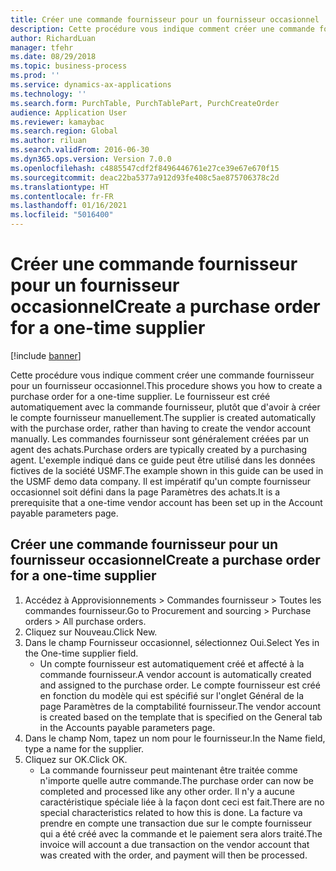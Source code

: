 ```yaml
---
title: Créer une commande fournisseur pour un fournisseur occasionnel
description: Cette procédure vous indique comment créer une commande fournisseur pour un fournisseur occasionnel.
author: RichardLuan
manager: tfehr
ms.date: 08/29/2018
ms.topic: business-process
ms.prod: ''
ms.service: dynamics-ax-applications
ms.technology: ''
ms.search.form: PurchTable, PurchTablePart, PurchCreateOrder
audience: Application User
ms.reviewer: kamaybac
ms.search.region: Global
ms.author: riluan
ms.search.validFrom: 2016-06-30
ms.dyn365.ops.version: Version 7.0.0
ms.openlocfilehash: c4885547cdf2f8496446761e27ce39e67e670f15
ms.sourcegitcommit: deac22ba5377a912d93fe408c5ae875706378c2d
ms.translationtype: HT
ms.contentlocale: fr-FR
ms.lasthandoff: 01/16/2021
ms.locfileid: "5016400"
---
```

# <a name="create-a-purchase-order-for-a-one-time-supplier"></a><span data-ttu-id="2ffb4-103">Créer une commande fournisseur pour un fournisseur occasionnel</span><span class="sxs-lookup"><span data-stu-id="2ffb4-103">Create a purchase order for a one-time supplier</span></span>

[!include [banner](../../includes/banner.md)]

<span data-ttu-id="2ffb4-104">Cette procédure vous indique comment créer une commande fournisseur pour un fournisseur occasionnel.</span><span class="sxs-lookup"><span data-stu-id="2ffb4-104">This procedure shows you how to create a purchase order for a one-time supplier.</span></span> <span data-ttu-id="2ffb4-105">Le fournisseur est créé automatiquement avec la commande fournisseur, plutôt que d'avoir à créer le compte fournisseur manuellement.</span><span class="sxs-lookup"><span data-stu-id="2ffb4-105">The supplier is created automatically with the purchase order, rather than having to create the vendor account manually.</span></span> <span data-ttu-id="2ffb4-106">Les commandes fournisseur sont généralement créées par un agent des achats.</span><span class="sxs-lookup"><span data-stu-id="2ffb4-106">Purchase orders are typically created by a purchasing agent.</span></span> <span data-ttu-id="2ffb4-107">L'exemple indiqué dans ce guide peut être utilisé dans les données fictives de la société USMF.</span><span class="sxs-lookup"><span data-stu-id="2ffb4-107">The example shown in this guide can be used in the USMF demo data company.</span></span> <span data-ttu-id="2ffb4-108">Il est impératif qu'un compte fournisseur occasionnel soit défini dans la page Paramètres des achats.</span><span class="sxs-lookup"><span data-stu-id="2ffb4-108">It is a prerequisite that a one-time vendor account has been set up in the Account payable parameters page.</span></span>


## <a name="create-a-purchase-order-for-a-one-time-supplier"></a><span data-ttu-id="2ffb4-109">Créer une commande fournisseur pour un fournisseur occasionnel</span><span class="sxs-lookup"><span data-stu-id="2ffb4-109">Create a purchase order for a one-time supplier</span></span>
1. <span data-ttu-id="2ffb4-110">Accédez à Approvisionnements > Commandes fournisseur > Toutes les commandes fournisseur.</span><span class="sxs-lookup"><span data-stu-id="2ffb4-110">Go to Procurement and sourcing > Purchase orders > All purchase orders.</span></span>
2. <span data-ttu-id="2ffb4-111">Cliquez sur Nouveau.</span><span class="sxs-lookup"><span data-stu-id="2ffb4-111">Click New.</span></span>
3. <span data-ttu-id="2ffb4-112">Dans le champ Fournisseur occasionnel, sélectionnez Oui.</span><span class="sxs-lookup"><span data-stu-id="2ffb4-112">Select Yes in the One-time supplier field.</span></span>
    * <span data-ttu-id="2ffb4-113">Un compte fournisseur est automatiquement créé et affecté à la commande fournisseur.</span><span class="sxs-lookup"><span data-stu-id="2ffb4-113">A vendor account is automatically created and assigned to the purchase order.</span></span> <span data-ttu-id="2ffb4-114">Le compte fournisseur est créé en fonction du modèle qui est spécifié sur l'onglet Général de la page Paramètres de la comptabilité fournisseur.</span><span class="sxs-lookup"><span data-stu-id="2ffb4-114">The vendor account is created based on the template that is specified on the General tab in the Accounts payable parameters page.</span></span>  
4. <span data-ttu-id="2ffb4-115">Dans le champ Nom, tapez un nom pour le fournisseur.</span><span class="sxs-lookup"><span data-stu-id="2ffb4-115">In the Name field, type a name for the supplier.</span></span>
5. <span data-ttu-id="2ffb4-116">Cliquez sur OK.</span><span class="sxs-lookup"><span data-stu-id="2ffb4-116">Click OK.</span></span>
    * <span data-ttu-id="2ffb4-117">La commande fournisseur peut maintenant être traitée comme n'importe quelle autre commande.</span><span class="sxs-lookup"><span data-stu-id="2ffb4-117">The purchase order can now be completed and processed like any other order.</span></span> <span data-ttu-id="2ffb4-118">Il n'y a aucune caractéristique spéciale liée à la façon dont ceci est fait.</span><span class="sxs-lookup"><span data-stu-id="2ffb4-118">There are no special characteristics related to how this is done.</span></span> <span data-ttu-id="2ffb4-119">La facture va prendre en compte une transaction due sur le compte fournisseur qui a été créé avec la commande et le paiement sera alors traité.</span><span class="sxs-lookup"><span data-stu-id="2ffb4-119">The invoice will account a due transaction on the vendor account that was created with the order, and payment will then be processed.</span></span>

